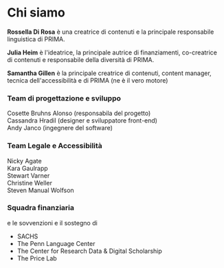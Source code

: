 # Chi siamo

**Rossella Di Rosa** è una creatrice di contenuti e la principale responsabile linguistica di PRIMA.  
  
**Julia Heim** è l'ideatrice, la principale autrice di finanziamenti, co-creatrice di contenuti e responsabile della diversità di PRIMA.  
  
**Samantha Gillen** è la principale creatrice di contenuti, content manager, tecnica dell'accessibilità e di PRIMA (ne è il vero motore)  
  
<h3>Team di progettazione e sviluppo</h3>
  
Cosette Bruhns Alonso (responsabila del progetto)<br>
Cassandra Hradil (designer e sviluppatore front-end)<br>
Andy Janco (ingegnere del software)

<h3>Team Legale e Accessibilità</h3>
Nicky Agate<br>
Kara Gaulrapp<br>
Stewart Varner<br>
Christine Weller<br>
Steven Manual Wolfson

<h3>Squadra finanziaria</h3>
e le sovvenzioni e il sostegno di

- SACHS
- The Penn Language Center
- The Center for Research Data & Digital Scholarship
- The Price Lab
